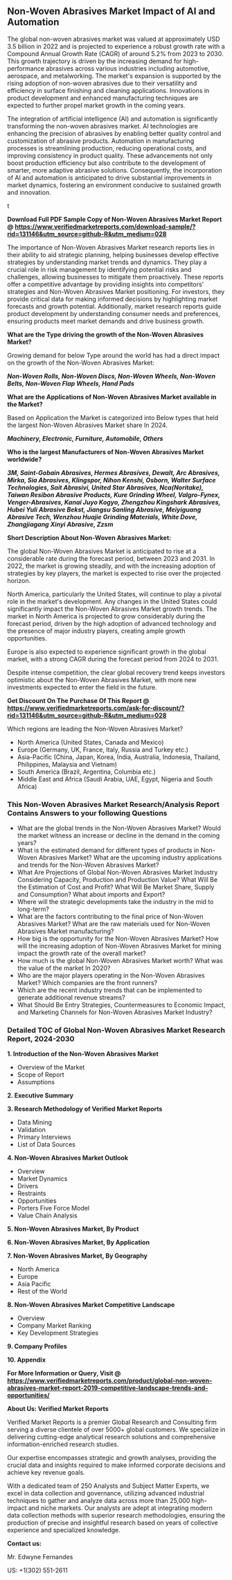 <h2>Non-Woven Abrasives Market Impact of AI and Automation</h2><p>The global non-woven abrasives market was valued at approximately USD 3.5 billion in 2022 and is projected to experience a robust growth rate with a Compound Annual Growth Rate (CAGR) of around 5.2% from 2023 to 2030. This growth trajectory is driven by the increasing demand for high-performance abrasives across various industries including automotive, aerospace, and metalworking. The market's expansion is supported by the rising adoption of non-woven abrasives due to their versatility and efficiency in surface finishing and cleaning applications. Innovations in product development and enhanced manufacturing techniques are expected to further propel market growth in the coming years.</p><p>The integration of artificial intelligence (AI) and automation is significantly transforming the non-woven abrasives market. AI technologies are enhancing the precision of abrasives by enabling better quality control and customization of abrasive products. Automation in manufacturing processes is streamlining production, reducing operational costs, and improving consistency in product quality. These advancements not only boost production efficiency but also contribute to the development of smarter, more adaptive abrasive solutions. Consequently, the incorporation of AI and automation is anticipated to drive substantial improvements in market dynamics, fostering an environment conducive to sustained growth and innovation.</p>t</p><p id="" class=""><strong>Download Full PDF Sample Copy of Non-Woven Abrasives Market Report @ <a href="https://www.verifiedmarketreports.com/download-sample/?rid=131146&utm_source=github-R&utm_medium=028" target="_blank">https://www.verifiedmarketreports.com/download-sample/?rid=131146&utm_source=github-R&utm_medium=028</a></strong></p><p>The importance of&nbsp;Non-Woven Abrasives Market research reports lies in their ability to aid strategic planning, helping businesses develop effective strategies by understanding market trends and dynamics. They play a crucial role in risk management by identifying potential risks and challenges, allowing businesses to mitigate them proactively. These reports offer a competitive advantage by providing insights into competitors' strategies and Non-Woven Abrasives Market positioning. For investors, they provide critical data for making informed decisions by highlighting market forecasts and growth potential. Additionally, market research reports guide product development by understanding consumer needs and preferences, ensuring products meet market demands and drive business growth.</p><p><strong>What are the&nbsp;Type driving the growth of the Non-Woven Abrasives Market?</strong></p><p id="" class="">Growing demand for below Type around the world has had a direct impact on the growth of the Non-Woven Abrasives Market:</p><em><strong>Non-Woven Rolls, Non-Woven Discs, Non-Woven Wheels, Non-Woven Belts, Non-Woven Flap Wheels, Hand Pads</strong></em></p><strong>What are the&nbsp;Applications&nbsp;of Non-Woven Abrasives Market available in the Market?</strong></p><p id="" class="">Based on Application the Market is categorized into Below types that held the largest Non-Woven Abrasives Market share In 2024.</p><em><strong>Machinery, Electronic, Furniture, Automobile, Others</strong></em></p><strong>Who is the largest Manufacturers of Non-Woven Abrasives Market worldwide?</strong></p><p><em><strong>3M, Saint-Gobain Abrasives, Hermes Abrasives, Dewalt, Arc Abrasives, Mirka, Sia Abrasives, Klingspor, Nihon Kenshi, Osborn, Walter Surface Technologies, Sait Abrasivi, United Star Abrasives, Nca(Noritake), Taiwan Resibon Abrasive Products, Kure Grinding Wheel, Valgro-Fynex, Venger-Abrasives, Kanai Juyo Kogyo, Zhengzhou Kingshark Abrasives, Hubei Yuli Abrasive Bekst, Jiangsu Sanling Abrasive, Meiyiguang Abrasive Tech, Wenzhou Huajie Grinding Materials, White Dove, Zhangjiagang Xinyi Abrasive, Zzsm</strong></em></p><p id="" class=""><strong>Short Description About Non-Woven Abrasives Market:</strong></p><p>The global Non-Woven Abrasives Market is anticipated to rise at a considerable rate during the forecast period, between 2023 and 2031. In 2022, the market is growing steadily, and with the increasing adoption of strategies by key players, the market is expected to rise over the projected horizon.</p><p>North America, particularly the United States, will continue to play a pivotal role in the market's development. Any changes in the United States could significantly impact the Non-Woven Abrasives Market growth trends. The market in North America is projected to grow considerably during the forecast period, driven by the high adoption of advanced technology and the presence of major industry players, creating ample growth opportunities.</p><p>Europe is also expected to experience significant growth in the global market, with a strong CAGR during the forecast period from 2024 to 2031.</p><p>Despite intense competition, the clear global recovery trend keeps investors optimistic about the Non-Woven Abrasives Market, with more new investments expected to enter the field in the future.</p><p id="" class=""><strong>Get Discount On The Purchase Of This Report @ <a href="https://www.verifiedmarketreports.com/ask-for-discount/?rid=131146&utm_source=github-R&utm_medium=028" target="_blank">https://www.verifiedmarketreports.com/ask-for-discount/?rid=131146&utm_source=github-R&utm_medium=028</a></strong></p>Which regions are leading the Non-Woven Abrasives Market?</p><ul><li>North America (United States, Canada and Mexico)</li><li>Europe (Germany, UK, France, Italy, Russia and Turkey etc.)</li><li>Asia-Pacific (China, Japan, Korea, India, Australia, Indonesia, Thailand, Philippines, Malaysia and Vietnam)</li><li>South America (Brazil, Argentina, Columbia etc.)</li><li>Middle East and Africa (Saudi Arabia, UAE, Egypt, Nigeria and South Africa)</li></ul><h3 id="" class="">This Non-Woven Abrasives Market Research/Analysis Report Contains Answers to your following Questions</h3><ul><li>What are the global trends in the Non-Woven Abrasives Market? Would the market witness an increase or decline in the demand in the coming years?</li><li>What is the estimated demand for different types of products in Non-Woven Abrasives Market? What are the upcoming industry applications and trends for the Non-Woven Abrasives Market?</li><li>What Are Projections of Global Non-Woven Abrasives Market Industry Considering Capacity, Production and Production Value? What Will Be the Estimation of Cost and Profit? What Will Be Market Share, Supply and Consumption? What about imports and Export?</li><li>Where will the strategic developments take the industry in the mid to long-term?</li><li>What are the factors contributing to the final price of Non-Woven Abrasives Market? What are the raw materials used for Non-Woven Abrasives Market manufacturing?</li><li>How big is the opportunity for the Non-Woven Abrasives Market? How will the increasing adoption of Non-Woven Abrasives Market for mining impact the growth rate of the overall market?</li><li>How much is the global Non-Woven Abrasives Market worth? What was the value of the market In 2020?</li><li>Who are the major players operating in the Non-Woven Abrasives Market? Which companies are the front runners?</li><li>Which are the recent industry trends that can be implemented to generate additional revenue streams?</li><li>What Should Be Entry Strategies, Countermeasures to Economic Impact, and Marketing Channels for Non-Woven Abrasives Market Industry?</li></ul><h3 id="" class="">Detailed TOC of Global Non-Woven Abrasives Market Research Report, 2024-2030</h3><p id="" class=""><strong>1. Introduction of the Non-Woven Abrasives Market</strong></p><ul><li>Overview of the Market</li><li>Scope of Report</li><li>Assumptions</li></ul><p id="" class=""><strong>2. Executive Summary</strong></p><p id="" class=""><strong>3. Research Methodology of Verified Market Reports</strong></p><ul><li>Data Mining</li><li>Validation</li><li>Primary Interviews</li><li>List of Data Sources</li></ul><p id="" class=""><strong>4. Non-Woven Abrasives Market Outlook</strong></p><ul><li>Overview</li><li>Market Dynamics</li><li>Drivers</li><li>Restraints</li><li>Opportunities</li><li>Porters Five Force Model</li><li>Value Chain Analysis</li></ul><p id="" class=""><strong>5. Non-Woven Abrasives Market, By Product</strong></p><p id="" class=""><strong>6. Non-Woven Abrasives Market, By Application</strong></p><p id="" class=""><strong>7. Non-Woven Abrasives Market, By Geography</strong></p><ul><li>North America</li><li>Europe</li><li>Asia Pacific</li><li>Rest of the World</li></ul><p id="" class=""><strong>8. Non-Woven Abrasives Market Competitive Landscape</strong></p><ul><li>Overview</li><li>Company Market Ranking</li><li>Key Development Strategies</li></ul><p id="" class=""><strong>9. Company Profiles</strong></p><p id="" class=""><strong>10. Appendix</strong></p><p id="" class=""><strong>For More Information or Query, Visit @ <a href="https://www.verifiedmarketreports.com/product/global-non-woven-abrasives-market-report-2019-competitive-landscape-trends-and-opportunities/" target="_blank">https://www.verifiedmarketreports.com/product/global-non-woven-abrasives-market-report-2019-competitive-landscape-trends-and-opportunities/</a></strong></p><p id="" class=""><strong>About Us: Verified Market Reports</strong></p><p id="" class="">Verified Market Reports is a premier Global Research and Consulting firm serving a diverse clientele of over 5000+ global customers. We specialize in delivering cutting-edge analytical research solutions and comprehensive information-enriched research studies.</p><p id="" class="">Our expertise encompasses strategic and growth analyses, providing the crucial data and insights required to make informed corporate decisions and achieve key revenue goals.</p><p id="" class="">With a dedicated team of 250 Analysts and Subject Matter Experts, we excel in data collection and governance, utilizing advanced industrial techniques to gather and analyze data across more than 25,000 high-impact and niche markets. Our analysts are adept at integrating modern data collection methods with superior research methodologies, ensuring the production of precise and insightful research based on years of collective experience and specialized knowledge.</p><p id="" class=""><strong>Contact us:</strong></p><p id="" class="">Mr. Edwyne Fernandes</p><p id="" class="">US: +1(302) 551-2611</p>